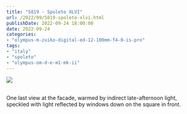 ```yaml
---
title: "5819 - Spoleto XLVI"
url: /2022/09/5819-spoleto-xlvi.html
publishDate: 2022-09-24 18:00:00
date: 2022-09-24
categories:
- "olympus-m-zuiko-digital-ed-12-100mm-f4-0-is-pro"
tags:
- "italy"
- "spoleto"
- "olympus-om-d-e-m1-mk-ii"
---
```

<div class="container">
<div class="center"><a target="_blank" href="https://d25zfm9zpd7gm5.cloudfront.net/1200x1200/2019/20190906_175437_lr.jpg"><img class="webfeedsFeaturedVisual" src="https://d25zfm9zpd7gm5.cloudfront.net/0600x0600/2019/20190906_175437_lr.jpg" /></a></div>
</div>
<br />

One last view at the facade, warmed by indirect late-afternoon light,
speckled with light reflected by windows down on the square
in front.
